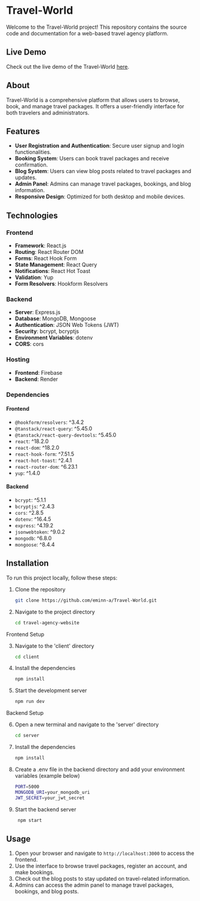 # Travel-World

Welcome to the Travel-World project! This repository contains the source code and documentation for a web-based travel agency platform.

## Live Demo

Check out the live demo of the Travel-World [here](https://travel-world-c12.web.app/).

## About

Travel-World is a comprehensive platform that allows users to browse, book, and manage travel packages. It offers a user-friendly interface for both travelers and administrators.

## Features

- **User Registration and Authentication**: Secure user signup and login functionalities.
- **Booking System**: Users can book travel packages and receive confirmation.
- **Blog System**: Users can view blog posts related to travel packages and updates.
- **Admin Panel**: Admins can manage travel packages, bookings, and blog information.
- **Responsive Design**: Optimized for both desktop and mobile devices.

## Technologies

### Frontend

- **Framework**: React.js
- **Routing**: React Router DOM
- **Forms**: React Hook Form
- **State Management**: React Query
- **Notifications**: React Hot Toast
- **Validation**: Yup
- **Form Resolvers**: Hookform Resolvers

### Backend

- **Server**: Express.js
- **Database**: MongoDB, Mongoose
- **Authentication**: JSON Web Tokens (JWT)
- **Security**: bcrypt, bcryptjs
- **Environment Variables**: dotenv
- **CORS**: cors

### Hosting

- **Frontend**: Firebase
- **Backend**: Render

### Dependencies

#### Frontend

- `@hookform/resolvers`: ^3.4.2
- `@tanstack/react-query`: ^5.45.0
- `@tanstack/react-query-devtools`: ^5.45.0
- `react`: ^18.2.0
- `react-dom`: ^18.2.0
- `react-hook-form`: ^7.51.5
- `react-hot-toast`: ^2.4.1
- `react-router-dom`: ^6.23.1
- `yup`: ^1.4.0

#### Backend

- `bcrypt`: ^5.1.1
- `bcryptjs`: ^2.4.3
- `cors`: ^2.8.5
- `dotenv`: ^16.4.5
- `express`: ^4.19.2
- `jsonwebtoken`: ^9.0.2
- `mongodb`: ^6.8.0
- `mongoose`: ^8.4.4

## Installation

To run this project locally, follow these steps:

1. Clone the repository
   ```bash
   git clone https://github.com/eminn-a/Travel-World.git
   ```
2. Navigate to the project directory

   ```bash
   cd travel-agency-website

   ```

Frontend Setup

3. Navigate to the 'client' directory
   ```bash
   cd client
   ```
4. Install the dependencies
   ```bash
   npm install
   ```
5. Start the development server
   ```bash
   npm run dev
   ```

Backend Setup

6. Open a new terminal and navigate to the 'server' directory
   ```bash
   cd server
   ```
7. Install the dependencies
   ```bash
   npm install
   ```
8. Create a .env file in the backend directory and add your environment variables (example below)
   ```bash
   PORT=5000
   MONGODB_URI=your_mongodb_uri
   JWT_SECRET=your_jwt_secret
   ```
9. Start the backend server
    ```bash
     npm start
    ```

## Usage

1. Open your browser and navigate to `http://localhost:3000` to access the frontend.
2. Use the interface to browse travel packages, register an account, and make bookings.
3. Check out the blog posts to stay updated on travel-related information.
4. Admins can access the admin panel to manage travel packages, bookings, and blog posts.
